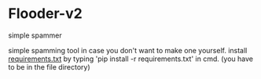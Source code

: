 # Flooder-v2
simple spammer

simple spamming tool in case you don't want to make one yourself.
install <a href="https://github.com/Flluffe/Flooder-v2/blob/main/requirements.txt">requirements.txt</a> by typing 'pip install -r requirements.txt' in cmd. (you have to be in the file directory)
